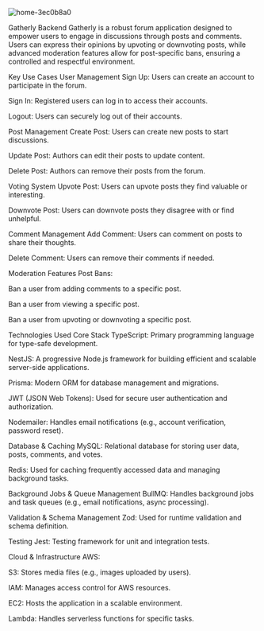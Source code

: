 ![home-3ec0b8a0](https://github.com/user-attachments/assets/577cb1d5-3efd-40fd-bef0-343d88b64c1d)

Gatherly Backend
Gatherly is a robust forum application designed to empower users to engage in discussions through posts and comments. Users can express their opinions by upvoting or downvoting posts, while advanced moderation features allow for post-specific bans, ensuring a controlled and respectful environment.

Key Use Cases
User Management
Sign Up: Users can create an account to participate in the forum.

Sign In: Registered users can log in to access their accounts.

Logout: Users can securely log out of their accounts.

Post Management
Create Post: Users can create new posts to start discussions.

Update Post: Authors can edit their posts to update content.

Delete Post: Authors can remove their posts from the forum.

Voting System
Upvote Post: Users can upvote posts they find valuable or interesting.

Downvote Post: Users can downvote posts they disagree with or find unhelpful.

Comment Management
Add Comment: Users can comment on posts to share their thoughts.

Delete Comment: Users can remove their comments if needed.

Moderation Features
Post Bans:

Ban a user from adding comments to a specific post.

Ban a user from viewing a specific post.

Ban a user from upvoting or downvoting a specific post.

Technologies Used
Core Stack
TypeScript: Primary programming language for type-safe development.

NestJS: A progressive Node.js framework for building efficient and scalable server-side applications.

Prisma: Modern ORM for database management and migrations.

JWT (JSON Web Tokens): Used for secure user authentication and authorization.

Nodemailer: Handles email notifications (e.g., account verification, password reset).

Database & Caching
MySQL: Relational database for storing user data, posts, comments, and votes.

Redis: Used for caching frequently accessed data and managing background tasks.

Background Jobs & Queue Management
BullMQ: Handles background jobs and task queues (e.g., email notifications, async processing).

Validation & Schema Management
Zod: Used for runtime validation and schema definition.

Testing
Jest: Testing framework for unit and integration tests.

Cloud & Infrastructure
AWS:

S3: Stores media files (e.g., images uploaded by users).

IAM: Manages access control for AWS resources.

EC2: Hosts the application in a scalable environment.

Lambda: Handles serverless functions for specific tasks.
